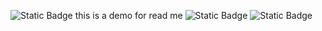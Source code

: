 ![Static Badge](https://img.shields.io/badge/build-passing-brightgreen?style=flat&logo=appveyor&logoColor=violet&logoSize=auto&label=java&labelColor=abcdef&color=fedcba&cacheSeconds=3600)
this is a demo for read me 
![Static Badge](https://img.shields.io/badge/build-passing-brightgreen?style=flat&logo=appveyor&logoColor=violet&logoSize=auto&label=python&labelColor=abcdef&color=fedcba&cacheSeconds=3600)
![Static Badge](https://img.shields.io/badge/build-passing-brightgreen?style=flat&logo=appveyor&logoColor=violet&logoSize=auto&label=c&labelColor=abcdef&color=fedcba&cacheSeconds=3600)
